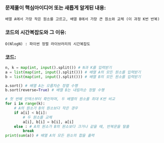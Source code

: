 ### 문제풀이 핵심아이디어 또는 새롭게 알게된 내용: 
    배열 A에서 가장 작은 원소를 고르고, 배열 B에서 가장 큰 원소와 교체 (이 과정 K번 반복)
    
    
### 코드의 시간복잡도와 그 이유:
    O(NlogN) : 파이썬 정렬 라이브러리의 시간복잡도
    
### 코드:
```python
n, k = map(int, input().split()) # N과 K를 입력받기
a = list(map(int, input().split())) # 배열 A의 모든 원소를 입력받기
b = list(map(int, input().split())) # 배열 B의 모든 원소를 입력받기

a.sort() # 배열 A는 오름차순 정렬 수행
b.sort(reverse=True) # 배열 B는 내림차순 정렬 수행

# 첫 번째 인덱스부터 확인하며, 두 배열의 원소를 최대 K번 비교
for i in range(k):
    # A의 원소가 B의 원소보다 작은 경우
    if a[i] < b[i]:
        # 두 원소를 교체
        a[i], b[i] = b[i], a[i]
    else : # A의 원소가 B의 원소보다 크거나 같을 때, 반복문을 탈출
        break
print(sum(a)) # 배열 A의 모든 원소의 합을 출력
```
